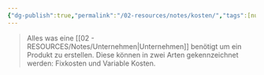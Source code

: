 ```yaml
---
{"dg-publish":true,"permalink":"/02-resources/notes/kosten/","tags":[null],"noteIcon":"","updated":"2024-06-09T19:56:17.007+02:00"}
---
```


> Alles was eine [[02 - RESOURCES/Notes/Unternehmen\|Unternehmen]] benötigt um ein Produkt zu erstellen.
> Diese können in zwei Arten gekennzeichnet werden: Fixkosten und Variable Kosten.